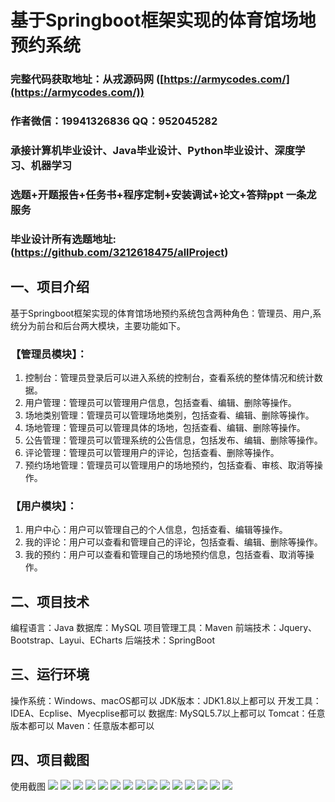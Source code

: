 基于Springboot框架实现的体育馆场地预约系统
=
###  完整代码获取地址：从戎源码网 ([https://armycodes.com/](https://armycodes.com/))
###  作者微信：19941326836  QQ：952045282 
###  承接计算机毕业设计、Java毕业设计、Python毕业设计、深度学习、机器学习
###  选题+开题报告+任务书+程序定制+安装调试+论文+答辩ppt 一条龙服务
###  毕业设计所有选题地址:(https://github.com/3212618475/allProject)


一、项目介绍
---
基于Springboot框架实现的体育馆场地预约系统包含两种角色：管理员、用户,系统分为前台和后台两大模块，主要功能如下。
### 【管理员模块】：
1. 控制台：管理员登录后可以进入系统的控制台，查看系统的整体情况和统计数据。
2. 用户管理：管理员可以管理用户信息，包括查看、编辑、删除等操作。
3. 场地类别管理：管理员可以管理场地类别，包括查看、编辑、删除等操作。
4. 场地管理：管理员可以管理具体的场地，包括查看、编辑、删除等操作。
5. 公告管理：管理员可以管理系统的公告信息，包括发布、编辑、删除等操作。
6. 评论管理：管理员可以管理用户的评论，包括查看、删除等操作。
7. 预约场地管理：管理员可以管理用户的场地预约，包括查看、审核、取消等操作。

### 【用户模块】：
1. 用户中心：用户可以管理自己的个人信息，包括查看、编辑等操作。
2. 我的评论：用户可以查看和管理自己的评论，包括查看、编辑、删除等操作。
3. 我的预约：用户可以查看和管理自己的场地预约信息，包括查看、取消等操作。




二、项目技术
---
编程语言：Java
数据库：MySQL
项目管理工具：Maven
前端技术：Jquery、Bootstrap、Layui、ECharts
后端技术：SpringBoot

三、运行环境
---
操作系统：Windows、macOS都可以
JDK版本：JDK1.8以上都可以
开发工具：IDEA、Ecplise、Myecplise都可以
数据库: MySQL5.7以上都可以
Tomcat：任意版本都可以
Maven：任意版本都可以

四、项目截图
---
使用截图
![](image/1.png)
![](image/2.png)
![](image/3.png)
![](image/4.png)
![](image/5.png)
![](image/6.png)
![](image/7.png)
![](image/8.png)
![](image/9.png)
![](image/10.png)
![](image/11.png)
![](image/12.png)
![](image/13.png)
![](image/14.png)
![](image/15.png)
